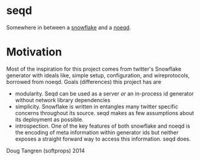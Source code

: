# seqd

Somewhere in between a [snowflake](https://github.com/twitter/snowflake) and a [noeqd](https://github.com/bmizerany/noeqd).

# Motivation

Most of the inspiration for this project comes from twitter's Snowflake generator with ideals like, simple setup, configuration, and wireprotocols, borrowed from noeqd. Goals (differences) this project has are

* modularity. Seqd can be used as a server _or_ an in-process id generator without network library dependencies
* simplicity. Snowflake is written in entangles many twitter specific concerns throughout its source. seqd makes as few assumptions about its deployment as possible.
* introspection. One of the key features of both snowflake and noeqd is the encoding of meta information within generator ids but neither exposes a straight forward way to access this information. seqd does.


Doug Tangren (softprops) 2014
